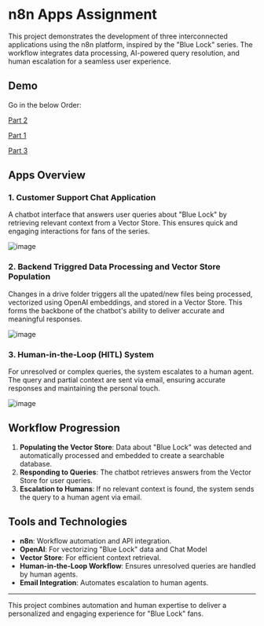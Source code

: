 # n8n Apps Assignment

This project demonstrates the development of three interconnected applications using the n8n platform, inspired by the "Blue Lock" series. The workflow integrates data processing, AI-powered query resolution, and human escalation for a seamless user experience.

## Demo
Go in the below Order:

<a href='https://youtu.be/iss7rd9J4tI'> Part 2 </a> 

<a href='https://youtu.be/qE_KOfM6dpw'> Part 1 </a>

<a href='https://youtu.be/vdMfneIStNs'> Part 3 </a>

## Apps Overview

### 1. Customer Support Chat Application
A chatbot interface that answers user queries about "Blue Lock" by retrieving relevant context from a Vector Store. This ensures quick and engaging interactions for fans of the series.

![image](https://github.com/user-attachments/assets/fb1a67be-99f8-4578-8d98-f406130b0cc1)

### 2. Backend Triggred Data Processing and Vector Store Population
Changes in a drive folder triggers all the upated/new files being processed, vectorized using OpenAI embeddings, and stored in a Vector Store. This forms the backbone of the chatbot's ability to deliver accurate and meaningful responses.

![image](https://github.com/user-attachments/assets/9650a19d-b8e8-4ca2-9533-3ba822bdde4e)


### 3. Human-in-the-Loop (HITL) System
For unresolved or complex queries, the system escalates to a human agent. The query and partial context are sent via email, ensuring accurate responses and maintaining the personal touch.

![image](https://github.com/user-attachments/assets/d4472f02-982a-418b-b7d7-6d58bddc9596)


## Workflow Progression

1. **Populating the Vector Store**: Data about "Blue Lock" was detected and automatically processed and embedded to create a searchable database.
2. **Responding to Queries**: The chatbot retrieves answers from the Vector Store for user queries.
3. **Escalation to Humans**: If no relevant context is found, the system sends the query to a human agent via email.

## Tools and Technologies

- **n8n**: Workflow automation and API integration.
- **OpenAI**: For vectorizing "Blue Lock" data and Chat Model
- **Vector Store**: For efficient context retrieval.
- **Human-in-the-Loop Workflow**: Ensures unresolved queries are handled by human agents.
- **Email Integration**: Automates escalation to human agents.

---

This project combines automation and human expertise to deliver a personalized and engaging experience for "Blue Lock" fans.
